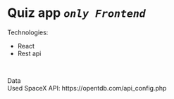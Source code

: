 # Quiz app *`only Frontend`*
Technologies:
  - React
  - Rest api
</br>
<p>
  Data </br>
  Used SpaceX API: https://opentdb.com/api_config.php
</p>
</br>
